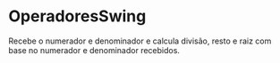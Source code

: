 # OperadoresSwing
 Recebe o numerador e denominador e calcula divisão, resto e raiz com base no numerador e denominador recebidos.
